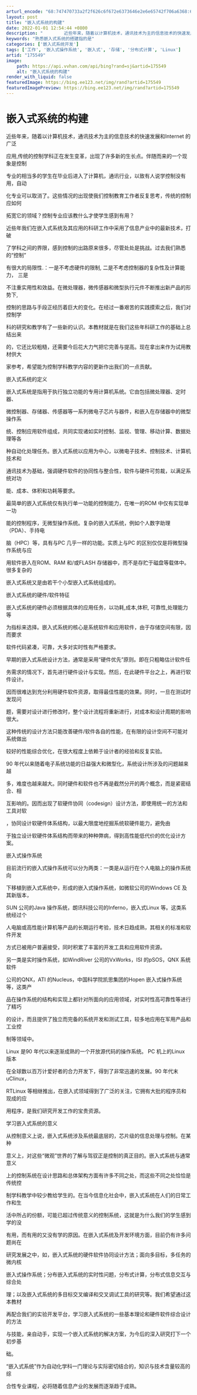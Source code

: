 ```yaml
---
arturl_encode: "68:747470733a2f2f626c6f672e6373646e2e6e65742f706a6368:656e2f61727469636c652f64657461696c732f313735353439"
layout: post
title: "嵌入式系统的构建"
date: 2022-01-01 12:54:44 +0800
description: "        近些年来，随着以计算机技术，通讯技术为主的信息技术的快速发展和Internet 的广"
keywords: "熟悉嵌入式系统的搭建指的是"
categories: ['嵌入式系统开发']
tags: ['工作', '嵌入式操作系统', '嵌入式', '存储', '分布式计算', 'Linux']
artid: "175549"
image:
    path: https://api.vvhan.com/api/bing?rand=sj&artid=175549
    alt: "嵌入式系统的构建"
render_with_liquid: false
featuredImage: https://bing.ee123.net/img/rand?artid=175549
featuredImagePreview: https://bing.ee123.net/img/rand?artid=175549
---
```


# 嵌入式系统的构建

近些年来，随着以计算机技术，通讯技术为主的信息技术的快速发展和Internet 的广泛
  
应用,传统的控制学科正在发生变革，出现了许多新的生长点。伴随而来的一个现象是控制
  
专业的相当多的学生在毕业后进入了计算机，通讯行业，以致有人说学控制没有用，自动
  
化专业可以取消了。这些情况的出现使我们控制教育工作者反复思考，传统的控制应如何
  
拓宽它的领域？控制专业应该教什么才使学生感到有用？
  
近些年我们在嵌入式系统及其应用的科研工作中采用了信息产业中的最新技术，打破
  
了学科之间的界限，感到控制的出路原来很多，尽管处处是挑战。过去我们熟悉的“控制”
  
有很大的局限性.：一是不考虑硬件的限制, 二是不考虑控制器的复杂性及计算能力， 三是
  
不注重实用性和效益。在微处理器，微传感器和微型执行元件不断推出新产品的形势下,
  
控制的思路与手段正经历着巨大的变化。在经过一番艰苦的实践摸索之后，我们对控制学
  
科的研究和教学有了一些新的认识。本教材就是在我们这些年科研工作的基础上总结出来
  
的，它还比较粗糙，还需要今后花大力气把它完善与提高。现在拿出来作为试用教材供大
  
家参考，希望能为控制学科教学内容的更新作出我们的一点贡献。
  
嵌入式系统的定义
  
嵌入式系统是指用于执行独立功能的专用计算机系统。它由包括微处理器、定时器、
  
微控制器、存储器、传感器等一系列微电子芯片与器件，和嵌入在存储器中的微型操作系
  
统、控制应用软件组成，共同实现诸如实时控制、监视、管理、移动计算、数据处理等各
  
种自动化处理任务。嵌入式系统以应用为中心，以微电子技术、控制技术、计算机技术和
  
通讯技术为基础，强调硬件软件的协同性与整合性，软件与硬件可剪裁，以满足系统对功
  
能、成本、体积和功耗等要求。
  
最简单的嵌入式系统仅有执行单一功能的控制能力，在唯一的ROM 中仅有实现单一功
  
能的控制程序，无微型操作系统。复杂的嵌入式系统，例如个人数字助理（PDA）、手持电
  
脑（HPC）等，具有与PC 几乎一样的功能。实质上与PC 的区别仅仅是将微型操作系统与应
  
用软件嵌入在ROM、RAM 和/或FLASH 存储器中，而不是存贮于磁盘等载体中。很多复杂的
  
嵌入式系统又是由若干个小型嵌入式系统组成的。
  
嵌入式系统的硬件/软件特征
  
嵌入式系统的硬件必须根据具体的应用任务，以功耗,成本,体积, 可靠性,处理能力等
  
为指标来选择。嵌入式系统的核心是系统软件和应用软件，由于存储空间有限，因而要求
  
软件代码紧凑，可靠，大多对实时性有严格要求。
  
早期的嵌入式系统设计方法，通常是采用“硬件优先”原则。即在只粗略估计软件任
  
务需求的情况下，首先进行硬件设计与实现。然后，在此硬件平台之上，再进行软件设计。
  
因而很难达到充分利用硬件软件资源，取得最佳性能的效果。同时，一旦在测试时发现问
  
题，需要对设计进行修改时，整个设计流程将重新进行，对成本和设计周期的影响很大。
  
这种传统的设计方法只能改善硬件/软件各自的性能，在有限的设计空间不可能对系统做出
  
较好的性能综合优化，在很大程度上依赖于设计者的经验和反复实验。
  
90 年代以来随着电子系统功能的日益强大和微型化，系统设计所涉及的问题越来越
  
多，难度也越来越大。同时硬件和软件也不再是截然分开的两个概念，而是紧密结合、相
  
互影响的。因而出现了软硬件协同（codesign）设计方法，即使用统一的方法和工具对软
  
，协同设计软硬件体系结构，以最大限度地挖掘系统软硬件能力，避免由
  
于独立设计软硬件体系结构而带来的种种弊病，得到高性能低代价的优化设计方案。
  
嵌入式操作系统
  
目前流行的嵌入式操作系统可以分为两类：一类是从运行在个人电脑上的操作系统向
  
下移植到嵌入式系统中，形成的嵌入式操作系统，如微软公司的Windows CE 及其新版本，
  
SUN 公司的Java 操作系统，朗讯科技公司的Inferno，嵌入式Linux 等。这类系统经过个
  
人电脑或高性能计算机等产品的长期运行考验，技术日趋成熟，其相关的标准和软件开发
  
方式已被用户普遍接受，同时积累了丰富的开发工具和应用软件资源。
  
另一类是实时操作系统，如WindRiver 公司的VxWorks，ISI 的pSOS，QNX 系统软件
  
公司的QNX，ATI 的Nucleus，中国科学院凯思集团的Hopen 嵌入式操作系统等，这类产
  
品在操作系统的结构和实现上都针对所面向的应用领域，对实时性高可靠性等进行了精巧
  
的设计，而且提供了独立而完备的系统开发和测试工具，较多地应用在军用产品和工业控
  
制等领域中。
  
Linux 是90 年代以来逐渐成熟的一个开放源代码的操作系统。 PC 机上的Linux 版本
  
在全球数以百万计爱好者的合力开发下，得到了非常迅速的发展。90 年代末uClinux，
  
RTLinux 等相继推出，在嵌入式领域得到了广泛的关注，它拥有大批的程序员和现成的应
  
用程序，是我们研究开发工作的宝贵资源。
  
学习嵌入式系统的意义
  
从控制意义上说，嵌入式系统涉及系统最底层的，芯片级的信息处理与控制。在某种
  
意义上，对这些“微观”世界的了解与驾驭正是控制的真正目的。嵌入式系统与通常意义
  
上的控制系统在设计思路和总体架构方面有许多不同之处，而这些不同之处恰恰是传统控
  
制学科教学中较少教给学生的。在当今信息化社会中，嵌入式系统在人们的日常工作和生
  
活中所占的份额，可能已超过传统意义的控制系统，这就是为什么我们的学生感到学的没
  
有用，而有用的又没有学的原因。在嵌入式系统及开发环境方面，目前仍有许多问题尚在
  
研究发展之中，如，嵌入式系统的硬件软件协同设计方法；面向多目标，多任务的微内核
  
嵌入式操作系统；分布嵌入式系统的实时性问题，分布式计算，分布式信息交互与综合处
  
理；以及嵌入式系统的多目标交叉编译和交叉调试工具的研究等。我们希望通过这本教材
  
再配合我们的实验开发平台，学习嵌入式系统的一些基本理论和硬件软件综合设计的方法
  
与技能，亲自动手，实现一个嵌入式系统的解决方案，为今后的深入研究打下一个初步基
  
础。
  
“嵌入式系统”作为自动化学科一门理论与实际密切结合的，知识与技术含量较高的综
  
合性专业课程，必将随着信息产业的发展而逐渐趋于成熟。